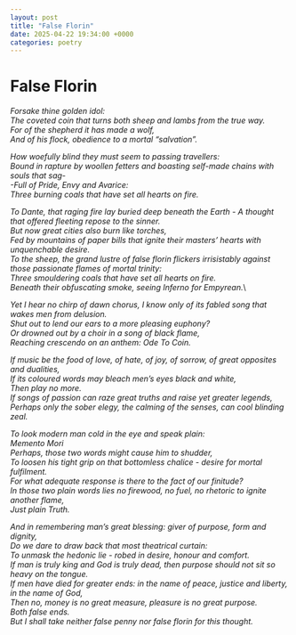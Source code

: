 ```yaml
---
layout: post
title: "False Florin"
date: 2025-04-22 19:34:00 +0000
categories: poetry
---
```


# False Florin
*Forsake thine golden idol:*\
*The coveted coin that turns both sheep and lambs from the true way.*\
*For of the shepherd it has made a wolf,*\
*And of his flock, obedience to a mortal “salvation”.*


*How woefully blind they must seem to passing travellers:*\
*Bound in rapture by woollen fetters and boasting self-made chains with souls that sag-*\
*-Full of Pride, Envy and Avarice:*\
*Three burning coals that have set all hearts on fire.*


*To Dante, that raging fire lay buried deep beneath the Earth - A thought that offered fleeting repose to the sinner.*\
*But now great cities also burn like torches,*\
*Fed by mountains of paper bills that ignite their masters’ hearts with unquenchable desire.*\
*To the sheep, the grand lustre of false florin flickers irrisistably against those passionate flames of mortal trinity:*\
*Three smouldering coals that have set all hearts on fire.*\
*Beneath their obfuscating smoke, seeing Inferno for Empyrean.*\


*Yet I hear no chirp of dawn chorus, I know only of its fabled song that wakes men from delusion.*\
*Shut out to lend our ears to a more pleasing euphony?*\
*Or drowned out by a choir in a song of black flame,*\
*Reaching crescendo on an anthem: Ode To Coin.*


*If music be the food of love, of hate, of joy, of sorrow, of great opposites and dualities,*\
*If its coloured words may bleach men’s eyes black and white,*\
*Then play no more.*\
*If songs of passion can raze great truths and raise yet greater legends,*\
*Perhaps only the sober elegy, the calming of the senses, can cool blinding zeal.*


*To look modern man cold in the eye and speak plain:*\
*Memento Mori*\
*Perhaps, those two words might cause him to shudder,*\
*To loosen his tight grip on that bottomless chalice - desire for mortal fulfilment.*\
*For what adequate response is there to the fact of our finitude?*\
*In those two plain words lies no firewood, no fuel, no rhetoric to ignite another flame,*\
*Just plain Truth.*


*And in remembering man’s great blessing: giver of purpose, form and dignity,*\
*Do we dare to draw back that most theatrical curtain:*\
*To unmask the hedonic lie - robed in desire, honour and comfort.*\
*If man is truly king and God is truly dead, then purpose should not sit so heavy on the tongue.*\
*If men have died for greater ends: in the name of peace, justice and liberty, in the name of God,*\
*Then no, money is no great measure, pleasure is no great purpose.*\
*Both false ends.*\
*But I shall take neither false penny nor false florin for this thought.*

